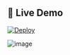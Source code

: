 ## 🚀 Live Demo

[![Deploy](https://img.shields.io/badge/View-Live-blue?style=for-the-badge)](https://ai-property-assistant.vercel.app)

![image](https://github.com/user-attachments/assets/dab9bff6-9a2b-46da-adfb-52d56101aae8)

